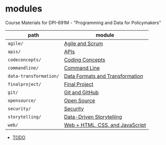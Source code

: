 # modules
Course Materials for DPI-691M - "Programming and Data for Policymakers"

path | module
---|-----------
`agile/` | [Agile and Scrum](./agile/)
`apis/` | [APIs](./apis/)
`codeconcepts/` | [Coding Concepts](./codeconcepts/)
`commandline/` | [Command Line](./commandline/)
`data-transformation/` | [Data Formats and Transformation](./data-transformation/)
`finalproject/` | [Final Project](./finalproject/)
`git/` | [Git and GitHub](./git/)
`opensource/` | [Open Source](./opensource/)
`security/` | [Security](./security/)
`storytelling/` | [Data-Driven Storytelling](./storytelling/)
`web/` | [Web + HTML, CSS, and JavaScript](./web/)


- [TODO](./todo.md)